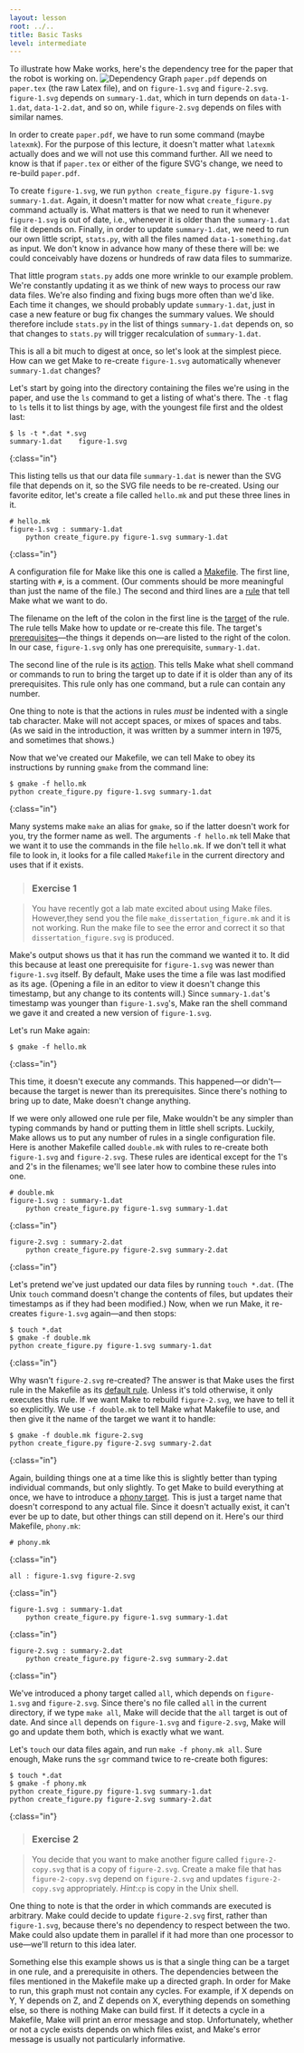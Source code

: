 ```yaml
---
layout: lesson
root: ../..
title: Basic Tasks
level: intermediate
---
```

To illustrate how Make works, here's the dependency tree for the paper that the robot is working on.
![Dependency Graph](img/example-dependencies.png)
`paper.pdf` depends on `paper.tex` (the raw Latex file),
and on `figure-1.svg` and `figure-2.svg`.
`figure-1.svg` depends on `summary-1.dat`,
which in turn depends on `data-1-1.dat`, `data-1-2.dat`, and so on,
while `figure-2.svg` depends on files with similar names.

In order to create `paper.pdf`, we have to run some command (maybe `latexmk`).
For the purpose of this lecture, it doesn't matter what `latexmk` actually does
and we will not use this command further.
All we need to know is that if `paper.tex` or either of the figure SVG's change, we need to
re-build `paper.pdf`.

To create `figure-1.svg`, we run `python create_figure.py figure-1.svg summary-1.dat`.
Again, it doesn't matter for now what `create_figure.py` command actually is.
What matters is that we need to run it whenever `figure-1.svg` is out of date,
i.e., whenever it is older than the `summary-1.dat` file it depends on.
Finally, in order to update `summary-1.dat`, we need to run our own little script, `stats.py`,
with all the files named `data-1-something.dat` as input.
We don't know in advance how many of these there will be: we could conceivably have dozens or hundreds of raw data files to summarize.

That little program `stats.py` adds one more wrinkle to our example problem.
We're constantly updating it as we think of new ways to process our raw data files.
We're also finding and fixing bugs more often than we'd like.
Each time it changes, we should probably update `summary-1.dat`,
just in case a new feature or bug fix changes the summary values.
We should therefore include `stats.py` in the list of things `summary-1.dat` depends on,
so that changes to `stats.py` will trigger recalculation of `summary-1.dat`.

This is all a bit much to digest at once, so let's look at the simplest piece.
How can we get Make to re-create `figure-1.svg` automatically whenever `summary-1.dat` changes?

Let's start by going into the directory containing the files we're using in the paper,
and use the `ls` command to get a listing of what's there.
The `-t` flag to `ls` tells it to list things by age, with the youngest file first and the oldest last:

~~~
$ ls -t *.dat *.svg
summary-1.dat    figure-1.svg
~~~
{:class="in"}

This listing tells us that our data file `summary-1.dat` is newer than the SVG file that depends on it,
so the SVG file needs to be re-created.
Using our favorite editor, let's create a file called `hello.mk` and put these three lines in it.

~~~
# hello.mk
figure-1.svg : summary-1.dat
    python create_figure.py figure-1.svg summary-1.dat
~~~
{:class="in"}

A configuration file for Make like this one is called a [Makefile](../../gloss.html#makefile).
The first line, starting with `#`, is a comment.
(Our comments should be more meaningful than just the name of the file.)
The second and third lines are a [rule](../../gloss.html#rule) that tell Make what we want to do.

The filename on the left of the colon in the first line is the [target](../../gloss.html#target) of the rule.
The rule tells Make how to update or re-create this file.
The target's [prerequisites](../../gloss.html#prerequisite)&mdash;the things it depends on&mdash;are listed to the right of the colon.
In our case, `figure-1.svg` only has one prerequisite, `summary-1.dat`.

The second line of the rule is its [action](../../gloss.html#action).
This tells Make what shell command or commands to run to bring the target up to date if it is older than any of its prerequisites.
This rule only has one command, but a rule can contain any number.

One thing to note is that the actions in rules *must* be indented with a single tab character.
Make will not accept spaces, or mixes of spaces and tabs.
(As we said in the introduction, it was written by a summer intern in 1975, and sometimes that shows.)

Now that we've created our Makefile, we can tell Make to obey its instructions by running `gmake` from the command line:

~~~
$ gmake -f hello.mk
python create_figure.py figure-1.svg summary-1.dat
~~~
{:class="in"}

Many systems make `make` an alias for `gmake`,
so if the latter doesn't work for you, try the former name as well.
The arguments `-f hello.mk` tell Make that we want it to use the commands in the file `hello.mk`.
If we don't tell it what file to look in,
it looks for a file called `Makefile` in the current directory and uses that if it exists.

>### Exercise 1

>You have recently got a lab mate excited about using Make files. However,they
>send you the file `make_dissertation_figure.mk` and it is not working. Run the
>make file to see the error and correct it so that `dissertation_figure.svg` is
>produced.

Make's output shows us that it has run the command we wanted it to.
It did this because at least one prerequisite for `figure-1.svg` was newer than `figure-1.svg` itself.
By default, Make uses the time a file was last modified as its age.
(Opening a file in an editor to view it doesn't change this timestamp, but any change to its contents will.)
Since `summary-1.dat`'s timestamp was younger than `figure-1.svg`'s,
Make ran the shell command we gave it and created a new version of `figure-1.svg`.

Let's run Make again:

~~~
$ gmake -f hello.mk
~~~
{:class="in"}

This time, it doesn't execute any commands.
This happened&mdash;or didn't&mdash;because the target is newer than its prerequisites.
Since there's nothing to bring up to date, Make doesn't change anything.

If we were only allowed one rule per file,
Make wouldn't be any simpler than typing commands by hand or putting them in little shell scripts.
Luckily, Make allows us to put any number of rules in a single configuration file.
Here is another Makefile called `double.mk` with rules to re-create
both `figure-1.svg` and `figure-2.svg`.
These rules are identical except for the 1's and 2's in the filenames; we'll see later how to combine these rules into one.

~~~
# double.mk
figure-1.svg : summary-1.dat
    python create_figure.py figure-1.svg summary-1.dat
~~~
{:class="in"}

~~~
figure-2.svg : summary-2.dat
    python create_figure.py figure-2.svg summary-2.dat
~~~
{:class="in"}

Let's pretend we've just updated our data files by running `touch *.dat`.
(The Unix `touch` command doesn't change the contents of files, but updates their timestamps as if they had been modified.)
Now, when we run Make, it re-creates `figure-1.svg` again&mdash;and then stops:

~~~
$ touch *.dat
$ gmake -f double.mk
python create_figure.py figure-1.svg summary-1.dat
~~~
{:class="in"}

Why wasn't `figure-2.svg` re-created?
The answer is that Make uses the first rule in the Makefile as its [default rule](../../gloss.html#default-rule).
Unless it's told otherwise, it only executes this rule.
If we want Make to rebuild `figure-2.svg`, we have to tell it so explicitly.
We use `-f double.mk` to tell Make what Makefile to use,
and then give it the name of the target we want it to handle:

~~~
$ gmake -f double.mk figure-2.svg
python create_figure.py figure-2.svg summary-2.dat
~~~
{:class="in"}

Again, building things one at a time like this is slightly better than typing individual commands, but only slightly.
To get Make to build everything at once, we have to introduce a [phony target](../../gloss.html#phony-target).
This is just a target name that doesn't correspond to any actual file.
Since it doesn't actually exist, it can't ever be up to date, but other things can still depend on it.
Here's our third Makefile, `phony.mk`:

~~~
# phony.mk
~~~
{:class="in"}

~~~
all : figure-1.svg figure-2.svg
~~~
{:class="in"}

~~~
figure-1.svg : summary-1.dat
    python create_figure.py figure-1.svg summary-1.dat
~~~
{:class="in"}

~~~
figure-2.svg : summary-2.dat
    python create_figure.py figure-2.svg summary-2.dat
~~~
{:class="in"}

We've introduced a phony target called `all`, which depends on `figure-1.svg` and `figure-2.svg`.
Since there's no file called `all` in the current directory,
if we type `make all`,
Make will decide that the `all` target is out of date.
And since `all` depends on `figure-1.svg` and `figure-2.svg`,
Make will go and update them both, which is exactly what we want.

Let's `touch` our data files again, and run `make -f phony.mk all`.
Sure enough, Make runs the `sgr` command twice to re-create both figures:

~~~
$ touch *.dat
$ gmake -f phony.mk
python create_figure.py figure-1.svg summary-1.dat
python create_figure.py figure-2.svg summary-2.dat
~~~
{:class="in"}

>### Exercise 2

>You decide that you want to make another figure called `figure-2-copy.svg` that
>is a copy of `figure-2.svg`.  Create a make file that has `figure-2-copy.svg`
>depend on `figure-2.svg` and updates `figure-2-copy.svg` appropriately.
>*Hint*:`cp` is copy in the Unix shell.

One thing to note is that the order in which commands are executed is arbitrary.
Make could decide to update `figure-2.svg` first, rather than `figure-1.svg`,
because there's no dependency to respect between the two.
Make could also update them in parallel if it had more than one processor to use&mdash;we'll return to this idea later.

Something else this example shows us is that a single thing can be a target in one rule, and a prerequisite in others.
The dependencies between the files mentioned in the Makefile make up a directed graph.
In order for Make to run, this graph must not contain any cycles.
For example, if X depends on Y, Y depends on Z, and Z depends on X,
everything depends on something else, so there is nothing Make can build first.
If it detects a cycle in a Makefile, Make will print an error message and stop.
Unfortunately, whether or not a cycle exists depends on which files exist,
and Make's error message is usually not particularly informative.
